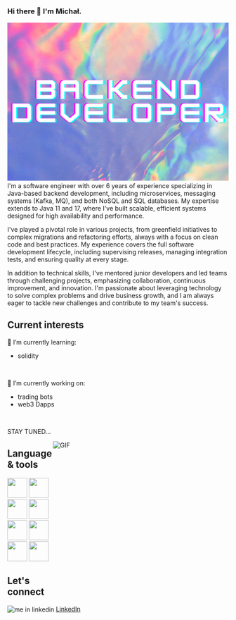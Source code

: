 ### Hi there 👋 I'm Michał.
![MICHAL GITHUB](https://github.com/zukowskimichal/zukowskimichal/blob/main/backenddev.png?raw=true)
I'm a software engineer with over 6 years of experience specializing in Java-based backend development, including microservices, messaging systems (Kafka, MQ), and both NoSQL and SQL databases. My expertise extends to Java 11 and 17, where I've built scalable, efficient systems designed for high availability and performance.

I've played a pivotal role in various projects, from greenfield initiatives to complex migrations and refactoring efforts, always with a focus on clean code and best practices. My experience covers the full software development lifecycle, including supervising releases, managing integration tests, and ensuring quality at every stage.

In addition to technical skills, I've mentored junior developers and led teams through challenging projects, emphasizing collaboration, continuous improvement, and innovation. I'm passionate about leveraging technology to solve complex problems and drive business growth, and I am always eager to tackle new challenges and contribute to my team's success.
## Current interests
🌱 I’m currently learning:
- solidity
<br/>

🔭 I’m currently working on:

- trading bots
- web3 Dapps
<br/>

STAY TUNED...



<img src="https://media1.giphy.com/media/v1.Y2lkPTc5MGI3NjExcDJ2ZnFuNzZrN2s0YWdnajNrcm56dm85dnJ4NTZtOXdxNmx4MWJ3byZlcD12MV9pbnRlcm5hbF9naWZfYnlfaWQmY3Q9Zw/QDjpIL6oNCVZ4qzGs7/giphy.gif" align="right" alt="GIF" width="400" height="320" />

## Language & tools
<p>
  <img src="https://cdn.jsdelivr.net/gh/devicons/devicon@latest/icons/java/java-original-wordmark.svg" width="45" height="45" />
  <img src="https://cdn.jsdelivr.net/gh/devicons/devicon@latest/icons/postgresql/postgresql-original.svg" width="45" height="45" />
  <img src="https://cdn.jsdelivr.net/gh/devicons/devicon@latest/icons/groovy/groovy-original.svg" width="45" height="45" />
  <img src="https://cdn.jsdelivr.net/gh/devicons/devicon@latest/icons/mongodb/mongodb-original.svg" width="45" height="45" />
  <img src="https://cdn.jsdelivr.net/gh/devicons/devicon@latest/icons/amazonwebservices/amazonwebservices-original-wordmark.svg" width="45" height="45" />
  <img src="https://cdn.jsdelivr.net/gh/devicons/devicon@latest/icons/jira/jira-original.svg" width="45" height="45" />
  <img src="https://cdn.jsdelivr.net/gh/devicons/devicon@latest/icons/bitbucket/bitbucket-original.svg" width="45" height="45" />
  <img src="https://cdn.jsdelivr.net/gh/devicons/devicon@latest/icons/react/react-original.svg" width="45" height="45" />
</p>

## Let's connect
<img align="center" src="https://cdn.jsdelivr.net/gh/devicons/devicon/icons/linkedin/linkedin-original.svg" alt="me in linkedin" height="auto" width="20"/> [LinkedIn](https://www.linkedin.com/in/micha%C5%82-%C5%BC-790691129/) <br/><br/>

<!--
**zukowskimichal/zukowskimichal** is a ✨ _special_ ✨ repository because its `README.md` (this file) appears on your GitHub profile.




Here are some ideas to get you started:

- 🔭 I’m currently working on ...
- 🌱 I’m currently learning ...
- 👯 I’m looking to collaborate on ...
- 🤔 I’m looking for help with ...
- 💬 Ask me about ...
- 📫 How to reach me: ...
- 😄 Pronouns: ...
- ⚡ Fun fact: ...
-->
